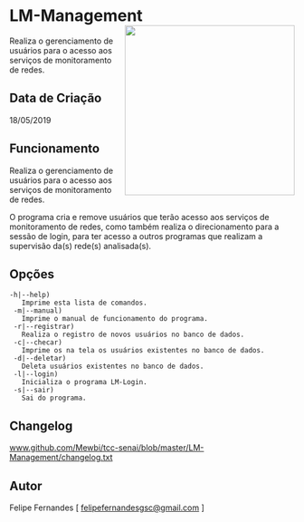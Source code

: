 # LM-Management <img src='https://i.imgur.com/U3lwBVc.png' align='right' height='300'>
Realiza o gerenciamento  de usuários para o acesso aos serviços de monitoramento de redes.

## Data de Criação
18/05/2019

## Funcionamento
Realiza o gerenciamento  de usuários para o acesso aos serviços de monitoramento de redes.

O programa cria e remove usuários que terão acesso aos serviços de monitoramento de redes, como
também realiza o direcionamento para a sessão de login, para ter acesso a outros programas que 
realizam a supervisão da(s) rede(s) analisada(s).

## Opções
```
-h|--help)
   Imprime esta lista de comandos.
 -m|--manual)
   Imprime o manual de funcionamento do programa.
 -r|--registrar)
   Realiza o registro de novos usuários no banco de dados.
 -c|--checar)
   Imprime os na tela os usuários existentes no banco de dados.
 -d|--deletar)
   Deleta usuários existentes no banco de dados.
 -l|--login)
   Inicializa o programa LM-Login.
 -s|--sair)
   Sai do programa.
``` 

## Changelog
www.github.com/Mewbi/tcc-senai/blob/master/LM-Management/changelog.txt

## Autor
Felipe Fernandes [ felipefernandesgsc@gmail.com ]
